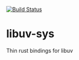 [![Build Status](https://travis-ci.com/bmatcuk/libuv-sys.svg?branch=master)](https://travis-ci.com/bmatcuk/libuv-sys)

# libuv-sys
Thin rust bindings for libuv

